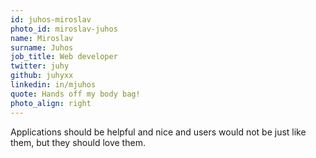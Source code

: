 ```yaml
---
id: juhos-miroslav
photo_id: miroslav-juhos
name: Miroslav
surname: Juhos
job_title: Web developer
twitter: juhy
github: juhyxx
linkedin: in/mjuhos
quote: Hands off my body bag!
photo_align: right
---
```


Applications should be helpful and nice and users would not be just like them, but they should love them.
